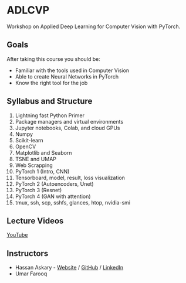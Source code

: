 # ADLCVP

Workshop on Applied Deep Learning for Computer Vision with PyTorch.

## Goals

After taking this course you should be:

- Familiar with the tools used in Computer Vision
- Able to create Neural Networks in PyTorch
- Know the right tool for the job

## Syllabus and Structure

1. Lightning fast Python Primer
2. Package managers and virtual environments
3. Jupyter notebooks, Colab, and cloud GPUs
4. Numpy
5. Scikit-learn
6. OpenCV
7. Matplotlib and Seaborn
8. TSNE and UMAP
9. Web Scrapping
10. PyTorch 1 (Intro, CNN)
11. Tensorboard, model, result, loss visualization
12. PyTorch 2 (Autoencoders, Unet)
13. PyTorch 3 (Resnet)
14. PyTorch 4 (GAN with attention)
15. tmux, ssh, scp, sshfs, glances, htop, nvidia-smi

## Lecture Videos

[YouTube](tinyurl.com/cvlpieas)

## Instructors

- Hassan Askary - [Website](hassanaskary.com) / [GitHub](github.com/hassanaskary) / [LinkedIn](linkedin.com/in/hassanaskary)
- Umar Farooq
